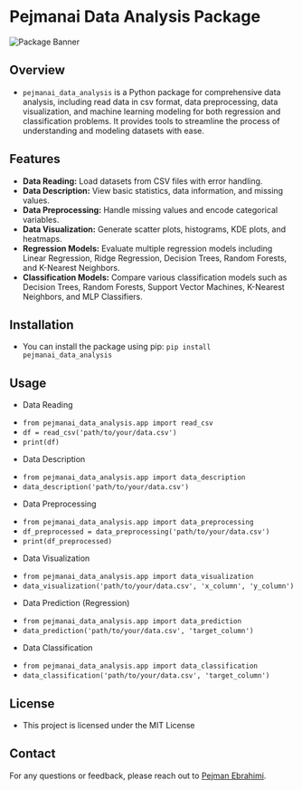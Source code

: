 # Pejmanai Data Analysis Package

![Package Banner](https://i.postimg.cc/s2K9BMDh/design.png)


## Overview

* `pejmanai_data_analysis` is a Python package for comprehensive data analysis, including read data in csv format, data preprocessing, data visualization, and machine learning modeling for both regression and classification problems. It provides tools to streamline the process of understanding and modeling datasets with ease.

## Features

- **Data Reading:** Load datasets from CSV files with error handling.
- **Data Description:** View basic statistics, data information, and missing values.
- **Data Preprocessing:** Handle missing values and encode categorical variables.
- **Data Visualization:** Generate scatter plots, histograms, KDE plots, and heatmaps.
- **Regression Models:** Evaluate multiple regression models including Linear Regression, Ridge Regression, Decision Trees, Random Forests, and K-Nearest Neighbors.
- **Classification Models:** Compare various classification models such as Decision Trees, Random Forests, Support Vector Machines, K-Nearest Neighbors, and MLP Classifiers.

## Installation

* You can install the package using pip:
`pip install pejmanai_data_analysis`

## Usage
* Data Reading
- `from pejmanai_data_analysis.app import read_csv`
- `df = read_csv('path/to/your/data.csv')`
- `print(df)`

* Data Description
- `from pejmanai_data_analysis.app import data_description`
- `data_description('path/to/your/data.csv')`

* Data Preprocessing
- `from pejmanai_data_analysis.app import data_preprocessing`
- `df_preprocessed = data_preprocessing('path/to/your/data.csv')`
- `print(df_preprocessed)`

* Data Visualization
- `from pejmanai_data_analysis.app import data_visualization`
- `data_visualization('path/to/your/data.csv', 'x_column', 'y_column')`

* Data Prediction (Regression)
- `from pejmanai_data_analysis.app import data_prediction`
- `data_prediction('path/to/your/data.csv', 'target_column')`

* Data Classification
- `from pejmanai_data_analysis.app import data_classification`
- `data_classification('path/to/your/data.csv', 'target_column')`

## License
* This project is licensed under the MIT License

## Contact
For any questions or feedback, please reach out to [Pejman Ebrahimi](https://www.giltech-megoldasok.com/).
